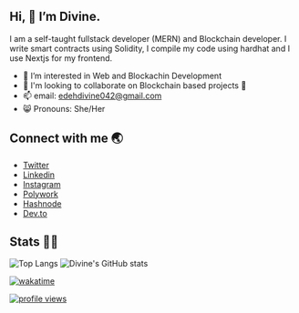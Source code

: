 ## Hi, 👋 I’m Divine.

I am a self-taught fullstack developer (MERN) and Blockchain developer. I write smart contracts using Solidity, I compile my code using hardhat and I use Nextjs for my frontend. 

- 👀 I’m interested in Web and Blockachin Development
- 👭 I'm looking to collaborate on Blockchain based projects 🚀
- 📫 email: edehdivine042@gmail.com 
- 😸 Pronouns: She/Her

## Connect with me 🌏
- [Twitter](https://twitter.com/divine_edeh1)
- [Linkedin](https://www.linkedin.com/in/divine-edeh/)
- [Instagram](https://www.instagram.com/divine_edeh/)
- [Polywork](https://www.polywork.com/favor)
- [Hashnode](https://hashnode.com/@Favor)
- [Dev.to](https://dev.to/favor)

## Stats 👩‍💻
![Top Langs](https://github-readme-stats.vercel.app/api/top-langs/?username=nmasi322&layout=compact&theme=tokyonight)
![Divine's GitHub stats](https://github-readme-stats.vercel.app/api?username=nmasi322&show_icons=true&theme=tokyonight)

[![wakatime](https://wakatime.com/badge/user/d56946e6-ea1a-4912-b46f-6ac69e2e9dac.svg)](https://wakatime.com/@d56946e6-ea1a-4912-b46f-6ac69e2e9dac)

[![profile views](https://visitcount.itsvg.in/api?id=nmasi322&label=Profile%20Views&color=0&icon=0&pretty=false)](https://visitcount.itsvg.in)


<!---
nmasi322/nmasi322 is a ✨ special ✨ repository because its `README.md` (this file) appears on your GitHub profile.
You can click the Preview link to take a look at your changes.
--->
